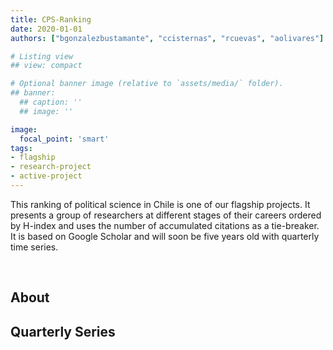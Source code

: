 ```yaml
---
title: CPS-Ranking
date: 2020-01-01
authors: ["bgonzalezbustamante", "ccisternas", "rcuevas", "aolivares"]

# Listing view
## view: compact

# Optional banner image (relative to `assets/media/` folder).
## banner:
  ## caption: ''
  ## image: ''

image:
  focal_point: 'smart'
tags:
- flagship
- research-project
- active-project
---
```


This ranking of political science in Chile is one of our flagship projects. It presents a group of researchers at different stages of their careers ordered by H-index and uses the number of accumulated citations as a tie-breaker. It is based on Google Scholar and will soon be five years old with quarterly time series.

<!--more-->

<br>

<h2>About</h2>

<h2>Quarterly Series</h2>

<br>